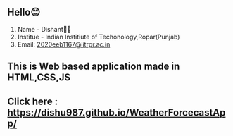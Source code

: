##  Hello😊

1. Name - Dishant👩🏻
2. Institue - Indian Institiute of Techonology,Ropar(Punjab)
3. Email: 2020eeb1167@iitrpr.ac.in

## This is Web based application made in HTML,CSS,JS

## Click here :  https://dishu987.github.io/WeatherForcecastApp/
